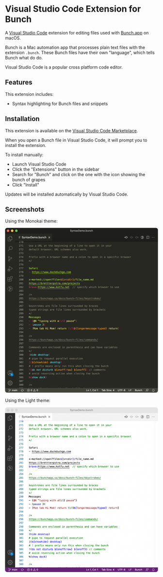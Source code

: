 # Visual Studio Code Extension for Bunch

A [Visual Studio Code](https://code.visualstudio.com/) extension for editing
files used with [Bunch.app](https://bunchapp.co) on macOS.

Bunch is a Mac automation app that processes plain text files with the
extension `.bunch`. These Bunch files have their own "language", which tells
Bunch what do do.

Visual Studio Code is a popular cross platform code editor.


## Features

This extension includes:

- Syntax highlighting for Bunch files and snippets


## Installation

This extension is available on the [Visual Studio Code Marketplace](https://marketplace.visualstudio.com/VSCode).

When you open a Bunch file in Visual Studio Code, it will prompt you to install
the extension.

To install manually:

- Launch Visual Studio Code
- Click the "Extensions" button in the sidebar
- Search for "Bunch" and click on the one with the icon showing the bunch of grapes
- Click "Install"

Updates will be installed automatically by Visual Studio Code.


## Screenshots

Using the Monokai theme:

![](gfx/dark-theme-screenshot.png)

Using the Light theme:

![](gfx/light-theme-screenshot.png)
